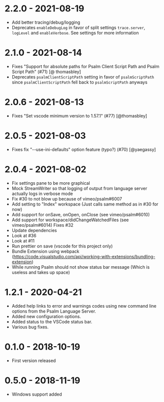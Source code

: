 # 2.2.0 - 2021-08-19

-   Add better tracing/debug/logging
-   Deprecates `enableDebugLog` in favor of split settings `trace.server`, `logLevel` and `enableVerbose`. See settings for more information

# 2.1.0 - 2021-08-14

-   Fixes "Support for absolute paths for Psalm Client Script Path and Psalm Script Path" (#71) [@ thomasbley]
-   Deprecates `psalmClientScriptPath` setting in favor of `psalmScriptPath` since `psalmClientScriptPath` fell back to `psalmScriptPath` anyways

# 2.0.6 - 2021-08-13

-   Fixes "Set vscode minimum version to 1.57.1" (#77) [@thomasbley]

# 2.0.5 - 2021-08-03

-   Fixes fix "--use-ini-defaults" option feature (typo?) (#70) [@yaegassy]

# 2.0.4 - 2021-08-02

-   Fix settings pane to be more graphical
-   Mock StreamWriter so that logging of output from language server actually logs in verbose mode
-   Fix #30 to not blow up because of vimeo/psalm#6007
-   Add setting to "Index" workspace (Just calls same method as in #30 for now)
-   Add support for onSave, onOpen, onClose (see vimeo/psalm#6010)
-   Add support for workspace/didChangeWatchedFiles (see vimeo/psalm#6014) Fixes #32
-   Update dependencies
-   Look at #36
-   Look at #11
-   Run prettier on save (vscode for this project only)
-   Bundle Extension using webpack (https://code.visualstudio.com/api/working-with-extensions/bundling-extension)
-   While running Psalm should not show status bar message (Which is useless and takes up space)

# 1.2.1 - 2020-04-21

-   Added help links to error and warnings codes using new command line options from the Psalm Language Server.
-   Added new configuration options.
-   Added status to the VSCode status bar.
-   Various bug fixes.

# 0.1.0 - 2018-10-19

-   First version released

# 0.5.0 - 2018-11-19

-   Windows support added
